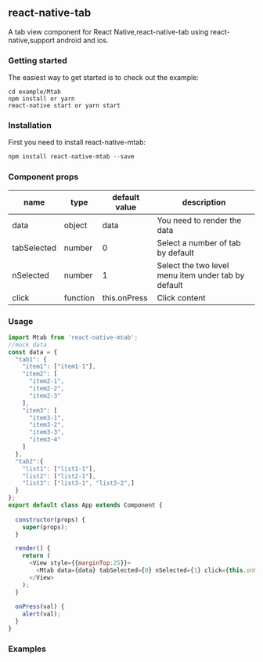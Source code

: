 ## react-native-tab
A tab view component for React Native,react-native-tab using react-native,support android and ios.

### Getting started

The easiest way to get started is to check out the example:

```
cd example/Mtab
npm install or yarn
react-native start or yarn start
```
### Installation

First you need to install react-native-mtab:

```javascript
npm install react-native-mtab --save
```
### Component props

| name | type | default value | description |
|----|----|----|----|
| data | object | data | You need to render the data |
| tabSelected | number | 0 | Select a number of tab by default |
| nSelected | number | 1 | Select the two level menu item under tab by default |
| click | function | this.onPress | Click content |


### Usage

```javascript
import Mtab from 'react-native-mtab';
//mock data
const data = {
  "tab1": {
    "item1": ["item1-1"],
    "item2": [
      "item2-1",
      "item2-2",
      "item2-3"
    ],
    "item3": [
      "item3-1",
      "item3-2",
      "item3-3",
      "item3-4"
    ]
  },
  "tab2":{
    "list1": ["list1-1"],
    "list2": ["list2-1"],
    "list3": ["list3-1", "list3-2",]
  }
};
export default class App extends Component {
  
  constructor(props) {
    super(props);
  }

  render() {
    return (
      <View style={{marginTop:25}}>
        <Mtab data={data} tabSelected={0} nSelected={1} click={this.onPress}/>
      </View>
    );
  }
  
  onPress(val) {
    alert(val);
  }
}
```
### Examples
![]()
